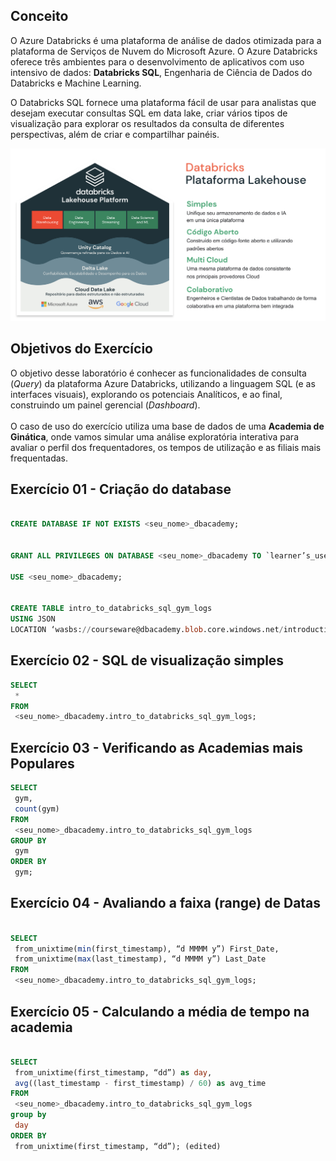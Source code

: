 ## Conceito

O Azure Databricks é uma plataforma de análise de dados otimizada para a plataforma de Serviços de Nuvem do Microsoft Azure. O Azure Databricks oferece três ambientes para o desenvolvimento de aplicativos com uso intensivo de dados: **Databricks SQL**, Engenharia de Ciência de Dados do Databricks e Machine Learning. </br>

O Databricks SQL fornece uma plataforma fácil de usar para analistas que desejam executar consultas SQL em data lake, criar vários tipos de visualização para explorar os resultados da consulta de diferentes perspectivas, além de criar e compartilhar painéis. </br>

<img src="https://raw.githubusercontent.com/Databricks-BR/labs/main/images/databricks_sql.png" width="700px">

## Objetivos do Exercício

O objetivo desse laboratório é conhecer as funcionalidades de consulta (_Query_) da plataforma Azure Databricks, utilizando a linguagem SQL (e as interfaces visuais), explorando os potenciais Analíticos, e ao final, construindo um painel gerencial (_Dashboard_). </br>
</br>
O caso de uso do exercício utiliza uma base de dados de uma **Academia de Ginática**, onde vamos simular uma análise exploratória interativa para avaliar o perfil dos frequentadores, os tempos de utilização e as filiais mais frequentadas.

## Exercício 01 - Criação do database

``` sql

CREATE DATABASE IF NOT EXISTS <seu_nome>_dbacademy;


GRANT ALL PRIVILEGES ON DATABASE <seu_nome>_dbacademy TO `learner’s_username`;

USE <seu_nome>_dbacademy;


CREATE TABLE intro_to_databricks_sql_gym_logs
USING JSON
LOCATION ‘wasbs://courseware@dbacademy.blob.core.windows.net/introduction-to-databricks-sql/v01/gym-logs’;

```

## Exercício 02 - SQL de visualização simples

``` sql
SELECT
 *
FROM
 <seu_nome>_dbacademy.intro_to_databricks_sql_gym_logs;
``` 

 ## Exercício 03 - Verificando as Academias mais Populares
 
``` sql
SELECT
 gym,
 count(gym)
FROM
 <seu_nome>_dbacademy.intro_to_databricks_sql_gym_logs
GROUP BY
 gym
ORDER BY
 gym;
``` 
## Exercício 04 - Avaliando a faixa (range) de Datas 

``` sql

SELECT
 from_unixtime(min(first_timestamp), “d MMMM y”) First_Date,
 from_unixtime(max(last_timestamp), “d MMMM y”) Last_Date
FROM
 <seu_nome>_dbacademy.intro_to_databricks_sql_gym_logs;
``` 

## Exercício 05 - Calculando a média de tempo na academia

``` sql

SELECT
 from_unixtime(first_timestamp, “dd”) as day,
 avg((last_timestamp - first_timestamp) / 60) as avg_time
FROM
 <seu_nome>_dbacademy.intro_to_databricks_sql_gym_logs
group by
 day
ORDER BY
 from_unixtime(first_timestamp, “dd”); (edited) 
```  
